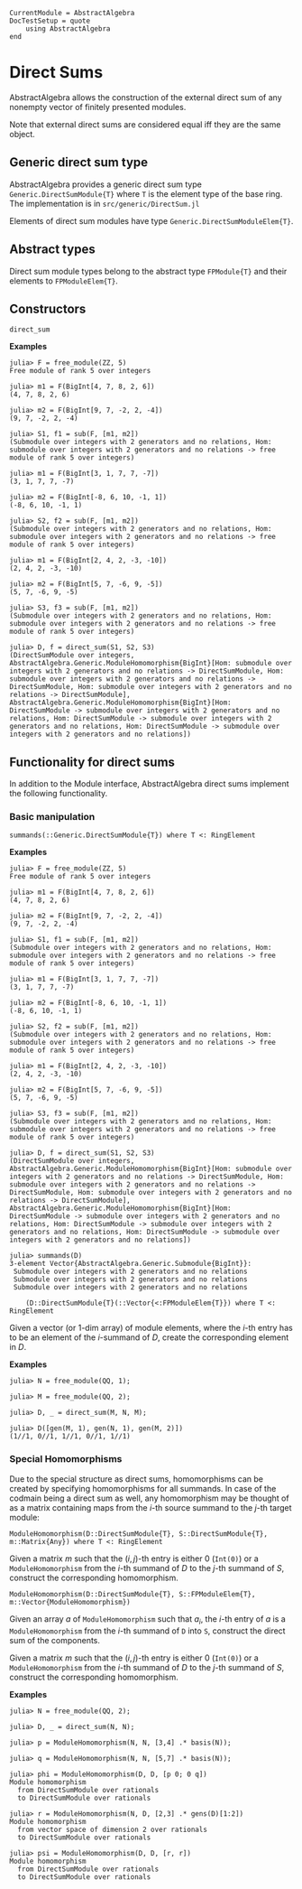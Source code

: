```@meta
CurrentModule = AbstractAlgebra
DocTestSetup = quote
    using AbstractAlgebra
end
```

# Direct Sums

AbstractAlgebra allows the construction of the external direct sum of any
nonempty vector of finitely presented modules.

Note that external direct sums are considered equal iff they are the same
object.

## Generic direct sum type

AbstractAlgebra provides a generic direct sum type
`Generic.DirectSumModule{T}` where `T` is the element type of the base ring.
The implementation is in `src/generic/DirectSum.jl`

Elements of direct sum modules have type `Generic.DirectSumModuleElem{T}`.

## Abstract types

Direct sum module types belong to the abstract type `FPModule{T}` and their
elements to `FPModuleElem{T}`.

## Constructors

```@docs
direct_sum
```

**Examples**

```jldoctest
julia> F = free_module(ZZ, 5)
Free module of rank 5 over integers

julia> m1 = F(BigInt[4, 7, 8, 2, 6])
(4, 7, 8, 2, 6)

julia> m2 = F(BigInt[9, 7, -2, 2, -4])
(9, 7, -2, 2, -4)

julia> S1, f1 = sub(F, [m1, m2])
(Submodule over integers with 2 generators and no relations, Hom: submodule over integers with 2 generators and no relations -> free module of rank 5 over integers)

julia> m1 = F(BigInt[3, 1, 7, 7, -7])
(3, 1, 7, 7, -7)

julia> m2 = F(BigInt[-8, 6, 10, -1, 1])
(-8, 6, 10, -1, 1)

julia> S2, f2 = sub(F, [m1, m2])
(Submodule over integers with 2 generators and no relations, Hom: submodule over integers with 2 generators and no relations -> free module of rank 5 over integers)

julia> m1 = F(BigInt[2, 4, 2, -3, -10])
(2, 4, 2, -3, -10)

julia> m2 = F(BigInt[5, 7, -6, 9, -5])
(5, 7, -6, 9, -5)

julia> S3, f3 = sub(F, [m1, m2])
(Submodule over integers with 2 generators and no relations, Hom: submodule over integers with 2 generators and no relations -> free module of rank 5 over integers)

julia> D, f = direct_sum(S1, S2, S3)
(DirectSumModule over integers, AbstractAlgebra.Generic.ModuleHomomorphism{BigInt}[Hom: submodule over integers with 2 generators and no relations -> DirectSumModule, Hom: submodule over integers with 2 generators and no relations -> DirectSumModule, Hom: submodule over integers with 2 generators and no relations -> DirectSumModule], AbstractAlgebra.Generic.ModuleHomomorphism{BigInt}[Hom: DirectSumModule -> submodule over integers with 2 generators and no relations, Hom: DirectSumModule -> submodule over integers with 2 generators and no relations, Hom: DirectSumModule -> submodule over integers with 2 generators and no relations])
```

## Functionality for direct sums

In addition to the Module interface, AbstractAlgebra direct sums implement the
following functionality.

### Basic manipulation

```@docs
summands(::Generic.DirectSumModule{T}) where T <: RingElement
```

**Examples**

```jldoctest
julia> F = free_module(ZZ, 5)
Free module of rank 5 over integers

julia> m1 = F(BigInt[4, 7, 8, 2, 6])
(4, 7, 8, 2, 6)

julia> m2 = F(BigInt[9, 7, -2, 2, -4])
(9, 7, -2, 2, -4)

julia> S1, f1 = sub(F, [m1, m2])
(Submodule over integers with 2 generators and no relations, Hom: submodule over integers with 2 generators and no relations -> free module of rank 5 over integers)

julia> m1 = F(BigInt[3, 1, 7, 7, -7])
(3, 1, 7, 7, -7)

julia> m2 = F(BigInt[-8, 6, 10, -1, 1])
(-8, 6, 10, -1, 1)

julia> S2, f2 = sub(F, [m1, m2])
(Submodule over integers with 2 generators and no relations, Hom: submodule over integers with 2 generators and no relations -> free module of rank 5 over integers)

julia> m1 = F(BigInt[2, 4, 2, -3, -10])
(2, 4, 2, -3, -10)

julia> m2 = F(BigInt[5, 7, -6, 9, -5])
(5, 7, -6, 9, -5)

julia> S3, f3 = sub(F, [m1, m2])
(Submodule over integers with 2 generators and no relations, Hom: submodule over integers with 2 generators and no relations -> free module of rank 5 over integers)

julia> D, f = direct_sum(S1, S2, S3)
(DirectSumModule over integers, AbstractAlgebra.Generic.ModuleHomomorphism{BigInt}[Hom: submodule over integers with 2 generators and no relations -> DirectSumModule, Hom: submodule over integers with 2 generators and no relations -> DirectSumModule, Hom: submodule over integers with 2 generators and no relations -> DirectSumModule], AbstractAlgebra.Generic.ModuleHomomorphism{BigInt}[Hom: DirectSumModule -> submodule over integers with 2 generators and no relations, Hom: DirectSumModule -> submodule over integers with 2 generators and no relations, Hom: DirectSumModule -> submodule over integers with 2 generators and no relations])

julia> summands(D)
3-element Vector{AbstractAlgebra.Generic.Submodule{BigInt}}:
 Submodule over integers with 2 generators and no relations
 Submodule over integers with 2 generators and no relations
 Submodule over integers with 2 generators and no relations
```


```
    (D::DirectSumModule{T}(::Vector{<:FPModuleElem{T}}) where T <: RingElement
```

Given a vector (or $1$-dim array) of module elements, where the $i$-th entry
has to be an element of the $i$-summand of $D$, create the corresponding
element in $D$.

**Examples**

```jldoctest
julia> N = free_module(QQ, 1);

julia> M = free_module(QQ, 2);

julia> D, _ = direct_sum(M, N, M);

julia> D([gen(M, 1), gen(N, 1), gen(M, 2)])
(1//1, 0//1, 1//1, 0//1, 1//1)
```
### Special Homomorphisms

Due to the special structure as direct sums, homomorphisms can be created by specifying
homomorphisms for all summands. In case of the codmain being a direct sum as well,
any homomorphism may be thought of as a matrix containing maps from the $i$-th
source summand to the $j$-th target module:

```
ModuleHomomorphism(D::DirectSumModule{T}, S::DirectSumModule{T}, m::Matrix{Any}) where T <: RingElement
```

Given a matrix $m$ such that the $(i,j)$-th entry is either $0$ (`Int(0)`)
or a `ModuleHomomorphism` from the $i$-th summand of $D$ to the $j$-th summand of
$S$, construct the corresponding homomorphism.

```
ModuleHomomorphism(D::DirectSumModule{T}, S::FPModuleElem{T}, m::Vector{ModuleHomomorphism})
```
Given an array $a$ of `ModuleHomomorphism` such that $a_i$, the $i$-th entry
of $a$ is a `ModuleHomomorphism` from the $i$-th summand of `D` into `S`,
construct the direct sum of the components.


Given a matrix $m$ such that the $(i,j)$-th entry is either $0$ (`Int(0)`)
or a `ModuleHomomorphism` from the $i$-th summand of $D$ to the $j$-th summand of
$S$, construct the corresponding homomorphism.


**Examples**

```jldoctest
julia> N = free_module(QQ, 2);

julia> D, _ = direct_sum(N, N);

julia> p = ModuleHomomorphism(N, N, [3,4] .* basis(N));

julia> q = ModuleHomomorphism(N, N, [5,7] .* basis(N));

julia> phi = ModuleHomomorphism(D, D, [p 0; 0 q])
Module homomorphism
  from DirectSumModule over rationals
  to DirectSumModule over rationals

julia> r = ModuleHomomorphism(N, D, [2,3] .* gens(D)[1:2])
Module homomorphism
  from vector space of dimension 2 over rationals
  to DirectSumModule over rationals

julia> psi = ModuleHomomorphism(D, D, [r, r])
Module homomorphism
  from DirectSumModule over rationals
  to DirectSumModule over rationals
```
